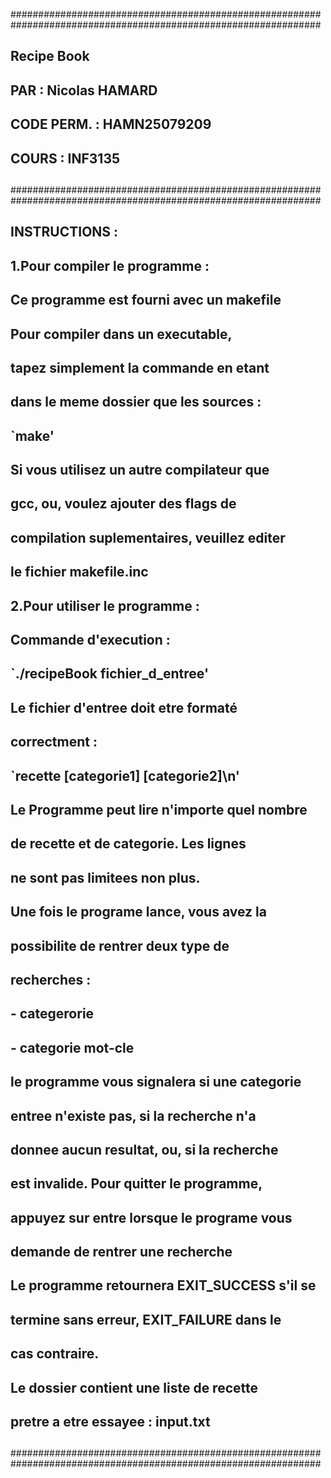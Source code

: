 ########################################################
########################################################
##                                                    ##
##                  Recipe Book                       ##
##                                                    ##
##    PAR : Nicolas HAMARD                            ##
##    CODE PERM. : HAMN25079209                       ##
##    COURS : INF3135                                 ##
##                                                    ##
########################################################
########################################################
##                                                    ##
##  INSTRUCTIONS :                                    ##
##    1.Pour compiler le programme :                  ##
##                                                    ##
##      Ce programme est fourni avec un makefile      ##
##      Pour compiler dans un executable,             ##
##      tapez simplement la commande en etant         ##
##      dans le meme dossier que les sources :        ##
##      `make'                                        ##
##                                                    ##
##      Si vous utilisez un autre compilateur que     ## 
##      gcc, ou, voulez ajouter des flags de          ##
##      compilation suplementaires, veuillez editer   ##
##      le fichier makefile.inc                       ##
##                                                    ##
##                                                    ##
##    2.Pour utiliser le programme :                  ##
##                                                    ##
##      Commande d'execution :                        ##
##      `./recipeBook fichier_d_entree'               ##
##                                                    ##
##      Le fichier d'entree doit etre formaté         ##
##      correctment :                                 ##
##          `recette [categorie1] [categorie2]\n'     ##
##      Le Programme peut lire n'importe quel nombre  ##
##      de recette et de categorie. Les lignes        ##
##      ne sont pas limitees non plus.                ##
##                                                    ##
##      Une fois le programe lance, vous avez la      ##
##      possibilite de rentrer deux type de           ##
##      recherches :                                  ## 
##          - categerorie                             ##
##          - categorie mot-cle                       ##
##      le programme vous signalera si une categorie  ##
##      entree n'existe pas, si la recherche n'a      ##
##      donnee aucun resultat, ou, si la recherche    ##
##      est invalide. Pour quitter le programme,      ##
##      appuyez sur entre lorsque le programe vous    ##
##      demande de rentrer une recherche              ##
##                                                    ##
##      Le programme retournera EXIT_SUCCESS s'il se  ##
##      termine sans erreur, EXIT_FAILURE dans le     ##
##      cas contraire.                                ##
##                                                    ##
##      Le dossier contient une liste de recette      ##
##      pretre a etre essayee : input.txt             ##
##                                                    ##
########################################################
########################################################
